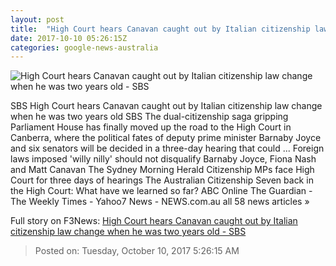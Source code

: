 ```yaml
---
layout: post
title:  "High Court hears Canavan caught out by Italian citizenship law change when he was two years old - SBS"
date: 2017-10-10 05:26:15Z
categories: google-news-australia
---
```


![High Court hears Canavan caught out by Italian citizenship law change when he was two years old - SBS](http://www.sbs.com.au/news/sites/sbs.com.au.news/files/dual_compile_1.png)

SBS High Court hears Canavan caught out by Italian citizenship law change when he was two years old SBS The dual-citizenship saga gripping Parliament House has finally moved up the road to the High Court in Canberra, where the political fates of deputy prime minister Barnaby Joyce and six senators will be decided in a three-day hearing that could ... Foreign laws imposed 'willy nilly' should not disqualify Barnaby Joyce, Fiona Nash and Matt Canavan The Sydney Morning Herald Citizenship MPs face High Court for three days of hearings The Australian Citizenship Seven back in the High Court: What have we learned so far? ABC Online The Guardian - The Weekly Times - Yahoo7 News - NEWS.com.au all 58 news articles »


Full story on F3News: [High Court hears Canavan caught out by Italian citizenship law change when he was two years old - SBS](http://www.f3nws.com/n/JybQqE)

> Posted on: Tuesday, October 10, 2017 5:26:15 AM
